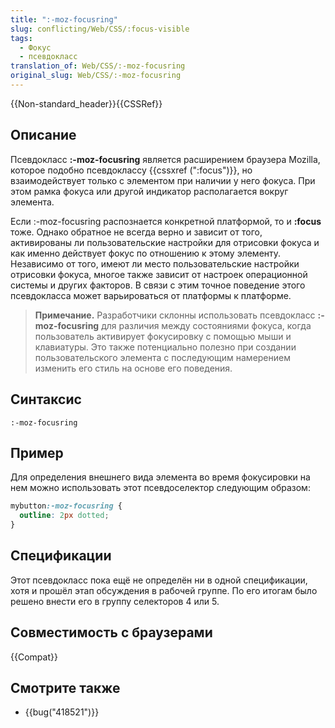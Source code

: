 ```yaml
---
title: ":-moz-focusring"
slug: conflicting/Web/CSS/:focus-visible
tags:
  - Фокус
  - псевдокласс
translation_of: Web/CSS/:-moz-focusring
original_slug: Web/CSS/:-moz-focusring
---
```


{{Non-standard_header}}{{CSSRef}}

## Описание

Псевдокласс **:-moz-focusring** является расширением браузера Mozilla, которое подобно псевдоклассу {{cssxref (":focus")}}, но взаимодействует только с элементом при наличии у него фокуса. При этом рамка фокуса или другой индикатор располагается вокруг элемента.

Если :-moz-focusring распознается конкретной платформой, то и **:focus** тоже. Однако обратное не всегда верно и зависит от того, активированы ли пользовательские настройки для отрисовки фокуса и как именно действует фокус по отношению к этому элементу. Независимо от того, имеют ли место пользовательские настройки отрисовки фокуса, многое также зависит от настроек операционной системы и других факторов. В связи с этим точное поведение этого псевдокласса может варьироваться от платформы к платформе.

> **Примечание.** Разработчики склонны использовать псевдокласс **:-moz-focusring** для различия между состояниями фокуса, когда пользователь активирует фокусировку с помощью мыши и клавиатуры. Это также потенциально полезно при создании пользовательского элемента с последующим намерением изменить его стиль на основе его поведения.

## Синтаксис

```
:-moz-focusring
```

## Пример

Для определения внешнего вида элемента во время фокусировки на нем можно использовать этот псевдоселектор следующим образом:

```css
mybutton:-moz-focusring {
  outline: 2px dotted;
}
```

## Спецификации

Этот псевдокласс пока ещё не определён ни в одной спецификации, хотя и прошёл этап обсуждения в рабочей группе. По его итогам было решено внести его в группу селекторов 4 или 5.

## Совместимость с браузерами

{{Compat}}

## Смотрите также

- {{bug("418521")}}

